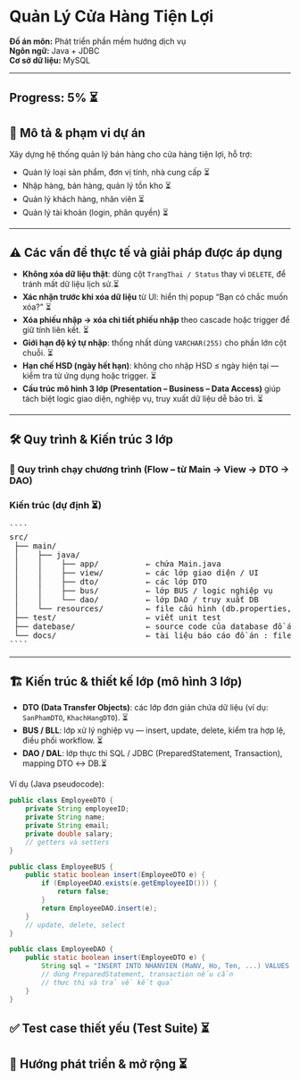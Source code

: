 # Quản Lý Cửa Hàng Tiện Lợi

**Đồ án môn:** Phát triển phần mềm hướng dịch vụ  
**Ngôn ngữ:** Java + JDBC  
**Cơ sở dữ liệu:** MySQL  

---

## Progress: 5% ⏳

## 📌 Mô tả & phạm vi dự án

Xây dựng hệ thống quản lý bán hàng cho cửa hàng tiện lợi, hỗ trợ:

- Quản lý loại sản phẩm, đơn vị tính, nhà cung cấp  ⏳
- Nhập hàng, bán hàng, quản lý tồn kho  ⏳
- Quản lý khách hàng, nhân viên  ⏳
- Quản lý tài khoản (login, phân quyền)  ⏳
<!-- - Báo cáo doanh thu, tồn kho, sản phẩm bán chạy   -->
<!-- - Đảm bảo tính nhất quán, xử lý đồng thời, audit, rollback, status thay vì xóa thật   -->

---

## ⚠ Các vấn đề thực tế và giải pháp được áp dụng

- **Không xóa dữ liệu thật**: dùng cột `TrangThai / Status` thay vì `DELETE`, để tránh mất dữ liệu lịch sử.⏳  
- **Xác nhận trước khi xóa dữ liệu** từ UI: hiển thị popup “Bạn có chắc muốn xóa?”  ⏳
- **Xóa phiếu nhập → xóa chi tiết phiếu nhập** theo cascade hoặc trigger để giữ tính liên kết.  ⏳
- **Giới hạn độ ký tự nhập**: thống nhất dùng `VARCHAR(255)` cho phần lớn cột chuỗi.  ⏳
- **Hạn chế HSD (ngày hết hạn)**: không cho nhập HSD ≤ ngày hiện tại — kiểm tra từ ứng dụng hoặc trigger.  ⏳
- **Cấu trúc mô hình 3 lớp (Presentation – Business – Data Access)** giúp tách biệt logic giao diện, nghiệp vụ, truy xuất dữ liệu dễ bảo trì.  ⏳

---

## 🛠 Quy trình & Kiến trúc 3 lớp

### 🔁 Quy trình chạy chương trình (Flow – từ Main → View → DTO → DAO)

### Kiến trúc (dự định ⏳)
<pre>````
src/
 ├── main/
 │    ├── java/
 │    │    ├── app/          ← chứa Main.java
 │    │    ├── view/         ← các lớp giao diện / UI
 │    │    ├── dto/          ← các lớp DTO
 │    │    ├── bus/          ← lớp BUS / logic nghiệp vụ
 │    │    └── dao/          ← lớp DAO / truy xuất DB
 │    └── resources/         ← file cấu hình (db.properties, log config...)
 ├── test/                   ← viết unit test
 ├── datebase/               ← source code của database đồ án
 └── docs/                   ← tài liệu báo cáo đồ án : file word, sơ đồ uml,...
````</pre>
---

## 🏗 Kiến trúc & thiết kế lớp (mô hình 3 lớp)

- **DTO (Data Transfer Objects)**: các lớp đơn giản chứa dữ liệu (ví dụ: `SanPhamDTO`, `KhachHangDTO`).  ⏳
- **BUS / BLL**: lớp xử lý nghiệp vụ — insert, update, delete, kiểm tra hợp lệ, điều phối workflow.  ⏳
- **DAO / DAL**: lớp thực thi SQL / JDBC (PreparedStatement, Transaction), mapping DTO ↔ DB.⏳

Ví dụ (Java pseudocode):

```java
public class EmployeeDTO {
    private String employeeID;
    private String name;
    private String email;
    private double salary;
    // getters và setters
}

public class EmployeeBUS {
    public static boolean insert(EmployeeDTO e) {
        if (EmployeeDAO.exists(e.getEmployeeID())) {
            return false;
        }
        return EmployeeDAO.insert(e);
    }
    // update, delete, select
}

public class EmployeeDAO {
    public static boolean insert(EmployeeDTO e) {
        String sql = "INSERT INTO NHANVIEN (MaNV, Ho, Ten, ...) VALUES (?, ?, ?, ...)";
        // dùng PreparedStatement, transaction nếu cần
        // thực thi và trả về kết quả
    }
}
```

## ✅ Test case thiết yếu (Test Suite) ⏳

<!-- ... (giữ phần test case như trước)  

--- -->

## 🚀 Hướng phát triển & mở rộng ⏳

<!-- ... (phần hướng phát triển như trước)  

--- -->


